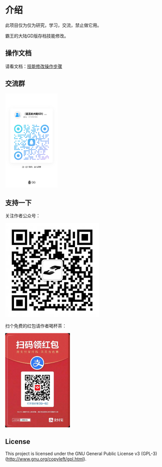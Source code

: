 # 介绍
此项目仅为仅为研究，学习，交流，禁止做它用。

霸王的大陆GD版存档技能修改。

## 操作文档
请看文档：[技能修改操作步骤](/doc/技能修改操作步骤.md)

## 交流群
<img src="imgs/qrcode_1719229785519.jpg" height="300"/>

## 支持一下
关注作者公众号：

<img src="imgs/qrcode1719196656831.jpg" height="300"/>

扫个免费的红包请作者喝杯茶：

<img src="imgs/1719196730469.jpg" height="300"/>

## License
This project is licensed under the GNU General Public License v3 (GPL-3) (http://www.gnu.org/copyleft/gpl.html).

